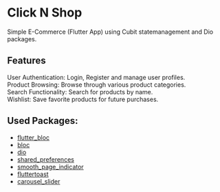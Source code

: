 # Click N Shop
Simple E-Commerce (Flutter App) using Cubit statemanagement and Dio packages.

## Features

User Authentication: Login, Register and manage user profiles.   
Product Browsing: Browse through various product categories.   
Search Functionality: Search for products by name.   
Wishlist: Save favorite products for future purchases.   

## Used Packages:

- [flutter_bloc](https://pub.dev/packages/flutter_bloc)
- [bloc](https://pub.dev/packages/bloc)
- [dio](https://pub.dev/packages/dio)
- [shared_preferences](https://pub.dev/packages/shared_preferences)
- [smooth_page_indicator](pub.dev/packages/smooth_page_indicator)
- [fluttertoast](https://pub.dev/packages/fluttertoast)
- [carousel_slider](https://pub.dev/packages/carousel_slider)
